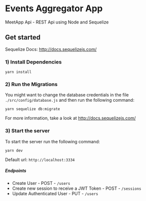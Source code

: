 # Events Aggregator App

MeetApp Api - REST Api using Node and Sequelize

## Get started

Sequelize Docs: http://docs.sequelizejs.com/

### 1) Install Dependencies

```
yarn install
```

### 2) Run the Migrations

You might want to change the database credentials in the file `./src/config/database.js` and then run the following command:

```
yarn sequelize db:migrate
```

For more information, take a look at http://docs.sequelizejs.com/

### 3) Start the server

To start the server run the following command:

```
yarn dev
```

Default url: `http://localhost:3334`

##### Endpoints

- Create User - POST - `/users`
- Create new session to receive a JWT Token - POST - `/sessions`
- Update Authenticated User - PUT - `/users`
